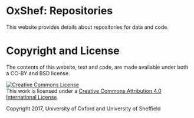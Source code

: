 
<!-- README.md is generated from README.Rmd. Please edit that file -->

# OxShef: Repositories

This website provides details about repositories for data and code.

# Copyright and License

The contents of this website, text and code, are made available under
both a CC-BY and BSD
license.

<a rel="license" href="http://creativecommons.org/licenses/by/4.0/"><img alt="Creative Commons License" style="border-width:0" src="https://i.creativecommons.org/l/by/4.0/88x31.png" /></a><br />This
work is licensed under a
<a rel="license" href="http://creativecommons.org/licenses/by/4.0/">Creative
Commons Attribution 4.0 International License</a>.

Copyright 2017, University of Oxford and University of Sheffield
